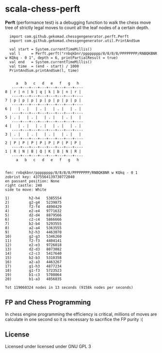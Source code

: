 scala-chess-perft
======

**Perft** (performance test) is a debugging function to walk the chess move tree of strictly legal moves to count all the leaf nodes of a certain depth.


```  
  import com.github.gekomad.chessgengenerator.perft.Perft
  import com.github.gekomad.chessgengenerator.util.PrintAndSum

  val start = System.currentTimeMillis()
  val l     = Perft.perft("rnbqkbnr/pppppppp/8/8/8/8/PPPPPPPP/RNBQKBNR w KQkq - 0 1", depth = 6, printPartialResult = true)
  val end   = System.currentTimeMillis()
  val time  = (end - start) / 1000
  PrintAndSum.printAndSum(l, time)
```
```

     a   b   c   d   e   f   g   h
   ----+---+---+---+---+---+---+----
8 | r | n | b | q | k | b | n | r |
   ----+---+---+---+---+---+---+----
7 | p | p | p | p | p | p | p | p |
   ----+---+---+---+---+---+---+----
6 |   | . |   | . |   | . |   | . |
   ----+---+---+---+---+---+---+----
5 | . |   | . |   | . |   | . |   |
   ----+---+---+---+---+---+---+----
4 |   | . |   | . |   | . |   | . |
   ----+---+---+---+---+---+---+----
3 | . |   | . |   | . |   | . |   |
   ----+---+---+---+---+---+---+----
2 | P | P | P | P | P | P | P | P |
   ----+---+---+---+---+---+---+----
1 | R | N | B | Q | K | B | N | R |
   ----+---+---+---+---+---+---+----
     a   b   c   d   e   f   g   h


fen: rnbqkbnr/pppppppp/8/8/8/8/PPPPPPPP/RNBQKBNR w KQkq - 0 1
zobrist key: 4375564139730772040
en passant position: None
right castle: 240
side to move: White

1)         h2-h4   5385554
2)         g2-g4   5239875
3)         f2-f4   4890429
4)         e2-e4   9771632
5)         d2-d4   8879566
6)         c2-c4   5866666
7)         b2-b4   5293555
8)         a2-a4   5363555
9)         h2-h3   4463070
10)        g2-g3   5346260
11)        f2-f3   4404141
12)        e2-e3   9726018
13)        d2-d3   8073082
14)        c2-c3   5417640
15)        b2-b3   5310358
16)        a2-a3   4463267
17)        g1-h3   4877234
18)        g1-f3   5723523
19)        b1-c3   5708064
20)        b1-a3   4856835

Tot 119060324 nodes in 13 seconds (9158k nodes per seconds)
```  

## FP and Chess Programming

In chess engine programming the efficiency is critical, millions of moves are calculate in one second so it is necessary to sacrifice the FP purity :(

## License  
  
Licensed under licensed under GNU GPL 3
